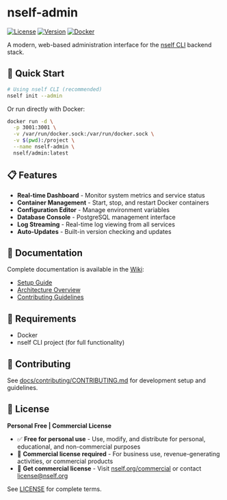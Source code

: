# nself-admin

[![License](https://img.shields.io/badge/license-Personal%20Free%20%7C%20Commercial-green.svg)](LICENSE)
[![Version](https://img.shields.io/badge/version-0.0.1-blue.svg)](https://github.com/acamarata/nself-admin/releases)
[![Docker](https://img.shields.io/badge/docker-nself%2Fadmin-blue.svg)](https://hub.docker.com/r/nself/admin)

A modern, web-based administration interface for the [nself CLI](https://github.com/acamarata/nself) backend stack.

## 🚀 Quick Start

```bash
# Using nself CLI (recommended)
nself init --admin
```

Or run directly with Docker:

```bash
docker run -d \
  -p 3001:3001 \
  -v /var/run/docker.sock:/var/run/docker.sock \
  -v $(pwd):/project \
  --name nself-admin \
  nself/admin:latest
```

## 📋 Features

- **Real-time Dashboard** - Monitor system metrics and service status
- **Container Management** - Start, stop, and restart Docker containers
- **Configuration Editor** - Manage environment variables
- **Database Console** - PostgreSQL management interface
- **Log Streaming** - Real-time log viewing from all services
- **Auto-Updates** - Built-in version checking and updates

## 📖 Documentation

Complete documentation is available in the [Wiki](https://github.com/acamarata/nself-admin/wiki):

- [Setup Guide](https://github.com/acamarata/nself-admin/wiki/developer/Setup)
- [Architecture Overview](https://github.com/acamarata/nself-admin/wiki/developer/Architecture)
- [Contributing Guidelines](https://github.com/acamarata/nself-admin/wiki/contributing/CONTRIBUTING)

## 🔧 Requirements

- Docker
- nself CLI project (for full functionality)

## 🤝 Contributing

See [docs/contributing/CONTRIBUTING.md](docs/contributing/CONTRIBUTING.md) for development setup and guidelines.

## 📄 License

**Personal Free | Commercial License**

- ✅ **Free for personal use** - Use, modify, and distribute for personal, educational, and non-commercial purposes
- 💼 **Commercial license required** - For business use, revenue-generating activities, or commercial products
- 🔗 **Get commercial license** - Visit [nself.org/commercial](https://nself.org/commercial) or contact license@nself.org

See [LICENSE](LICENSE) for complete terms.
